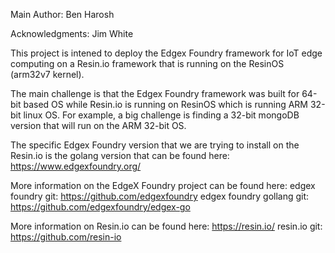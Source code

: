 Main Author:  Ben Harosh

Acknowledgments: Jim White

This project is intened to deploy the Edgex Foundry framework for IoT edge computing on a Resin.io framework that is running on the ResinOS (arm32v7 kernel).

The main challenge is that the Edgex Foundry framework was built for 64-bit based OS while Resin.io is running on ResinOS which is running ARM 32-bit linux OS. For example, a big challenge is finding a 32-bit mongoDB version that will run on the ARM 32-bit OS.

The specific Edgex Foundry version that we are trying to install on the Resin.io is the golang version that can be found here:
https://www.edgexfoundry.org/

More information on the EdgeX Foundry project can be found here:
edgex foundry git: https://github.com/edgexfoundry
edgex foundry gollang git: https://github.com/edgexfoundry/edgex-go

More information on Resin.io can be found here:
https://resin.io/
resin.io git: https://github.com/resin-io


